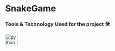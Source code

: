 # SnakeGame

### Tools & Technology Used for the project 🛠
 <p align="left">
    <img src="https://www.vectorlogo.zone/logos/python/python-icon.svg" alt="python" width="40" height="40"/>
 </p>

